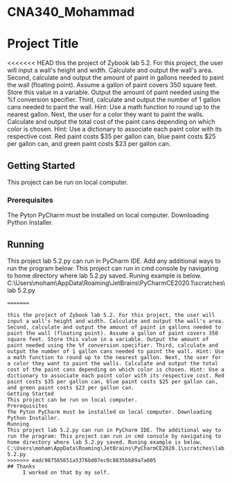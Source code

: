 # CNA340_Mohammad
# Project Title
<<<<<<< HEAD
this the project of Zybook lab 5.2. 
For this project, the user will input a wall's height and width. Calculate and output the wall's area.
Second, calculate and output the amount of paint in gallons needed to paint the wall (floating point). Assume a gallon of paint covers 350 square feet. Store this value in a variable. Output the amount of paint needed using the %f conversion specifier.
Third, calculate and output the number of 1 gallon cans needed to paint the wall. Hint: Use a math function to round up to the nearest gallon.
 Next, the user for a color they want to paint the walls. Calculate and output the total cost of the paint cans depending on which color is chosen. Hint: Use a dictionary to associate each paint color with its respective cost. Red paint costs $35 per gallon can, blue paint costs $25 per gallon can, and green paint costs $23 per gallon can.

## Getting Started
  This project can be run on local computer.


### Prerequisites
   The Pyton PyCharm must be installed on local computer.
   Downloading Python Installer.

## Running

  This project lab 5.2.py can run in PyCharm IDE.
   Add any additional ways to run the program below:
   This project can run in cmd console by navigating to home directory 
   where lab 5.2.py saved. Runing example is below.
   C:\Users\moham\AppData\Roaming\JetBrains\PyCharmCE2020.1\scratches\lab 5.2.py

```
=======

this the project of Zybook lab 5.2. For this project, the user will input a wall's height and width. Calculate and output the wall's area. Second, calculate and output the amount of paint in gallons needed to paint the wall (floating point). Assume a gallon of paint covers 350 square feet. Store this value in a variable. Output the amount of paint needed using the %f conversion specifier. Third, calculate and output the number of 1 gallon cans needed to paint the wall. Hint: Use a math function to round up to the nearest gallon. Next, the user for a color they want to paint the walls. Calculate and output the total cost of the paint cans depending on which color is chosen. Hint: Use a dictionary to associate each paint color with its respective cost. Red paint costs $35 per gallon can, blue paint costs $25 per gallon can, and green paint costs $23 per gallon can.
Getting Started
This project can be run on local computer.
Prerequisites
The Pyton PyCharm must be installed on local computer. Downloading Python Installer.
Running
This project lab 5.2.py can run in PyCharm IDE. The additional way to run the program: This project can run in cmd console by navigating to home directory where lab 5.2.py saved. Runing example is below. C:\Users\moham\AppData\Roaming\JetBrains\PyCharmCE2020.1\scratches\lab 5.2.py
>>>>>>> eadc987565651a5376bd07ec0c8835bb89a7a605
## Thanks 
     I worked on that by my self.
